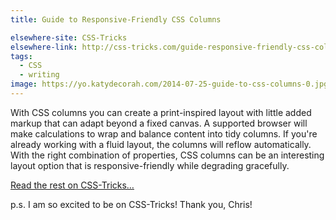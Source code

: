 ```yaml
---
title: Guide to Responsive-Friendly CSS Columns

elsewhere-site: CSS-Tricks
elsewhere-link: http://css-tricks.com/guide-responsive-friendly-css-columns/
tags:
  - CSS
  - writing
image: https://yo.katydecorah.com/2014-07-25-guide-to-css-columns-0.jpg
---
```


With CSS columns you can create a print-inspired layout with little added markup that can adapt beyond a fixed canvas. A supported browser will make calculations to wrap and balance content into tidy columns. If you're already working with a fluid layout, the columns will reflow automatically. With the right combination of properties, CSS columns can be an interesting layout option that is responsive-friendly while degrading gracefully.

[Read the rest on CSS-Tricks&hellip;](http://css-tricks.com/guide-responsive-friendly-css-columns/)

p.s. I am so excited to be on CSS-Tricks! Thank you, Chris!
